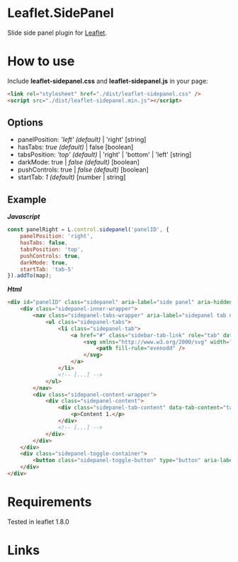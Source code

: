 # Leaflet.SidePanel
Slide side panel plugin for [Leaflet](http://leafletjs.com/).

# How to use
Include **leaflet-sidepanel.css** and **leaflet-sidepanel.js** in your page:
```html
<link rel="stylesheet" href="./dist/leaflet-sidepanel.css" />
<script src="./dist/leaflet-sidepanel.min.js"></script>
```

## Options

- panelPosition: _'left' (default)_ | 'right' [string]
- hasTabs: _true (default)_ | false [boolean]
- tabsPosition: _'top' (default)_ | 'right' | 'bottom' | 'left' [string]
- darkMode: true | _false (default)_ [boolean]
- pushControls: true | _false (default)_ [boolean]
- startTab: _1 (default)_ [number | string]

## Example

***Javascript***
```javascript
const panelRight = L.control.sidepanel('panelID', {
    panelPosition: 'right',
	hasTabs: false,
    tabsPosition: 'top',
    pushControls: true,
    darkMode: true,
	startTab: 'tab-5'
}).addTo(map);
```

***Html***
```html
<div id="panelID" class="sidepanel" aria-label="side panel" aria-hidden="false">
	<div class="sidepanel-inner-wrapper">
		<nav class="sidepanel-tabs-wrapper" aria-label="sidepanel tab navigation">
			<ul class="sidepanel-tabs">
				<li class="sidepanel-tab">
					<a href="#" class="sidebar-tab-link" role="tab" data-tab-link="tab-1">
						<svg xmlns="http://www.w3.org/2000/svg" width="24" height="24"  fill="currentColor">
							<path fill-rule="evenodd" />
						</svg>
					</a>
				</li>
				<!-- [...] -->
			</ul>
		</nav>
		<div class="sidepanel-content-wrapper">
			<div class="sidepanel-content">
				<div class="sidepanel-tab-content" data-tab-content="tab-1">
					<p>Content 1.</p>
				</div>
				<!-- [...] -->
			</div>
		</div>
	</div>
	<div class="sidepanel-toggle-container">
		<button class="sidepanel-toggle-button" type="button" aria-label="toggle side panel"></button>
	</div>
</div>
```

# Requirements
Tested in leaflet 1.8.0

# Links